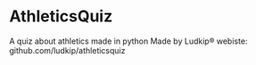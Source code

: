 # AthleticsQuiz
A quiz about athletics made in python
Made by Ludkip®
webiste:
github.com/ludkip/athleticsquiz